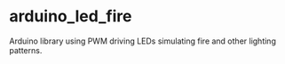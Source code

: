 # arduino_led_fire
Arduino library using PWM driving LEDs simulating fire and other lighting patterns.
